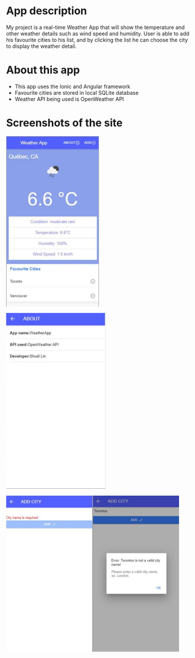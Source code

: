 # App description
My project is a real-time Weather App that will show the temperature and other weather details such as wind speed and humidity. User is able to add his favourite cities to his list, and by clicking the list he can choose the city to display the weather detail.

# About this app

* This app uses the Ionic and Angular framework
* Favourite cities are stored in local SQLite database 
* Weather API being used is OpenWeather API

# Screenshots of the site

![screen shot of home page](https://github.com/andylin810/IonicWeather/blob/master/resources/home.JPG "Home Page")

![screen shot of about page](https://github.com/andylin810/IonicWeather/blob/master/resources/about.JPG "About Page")

![screen shot of add page](https://github.com/andylin810/IonicWeather/blob/master/resources/add.JPG "Add Page")






